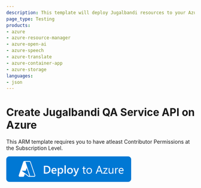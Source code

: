 ```yaml
---
description: This template will deploy Jugalbandi resources to your Azure Subscription.
page_type: Testing
products:
- azure
- azure-resource-manager
- azure-open-ai
- azure-speech
- azure-translate
- azure-container-app
- azure-storage
languages:
- json
---
```

# Create Jugalbandi QA Service API on Azure

This ARM template requires you to have atleast Contributor Permissions at the Subscription Level.

[![Deploy To Azure](https://raw.githubusercontent.com/Azure/azure-quickstart-templates/master/1-CONTRIBUTION-GUIDE/images/deploytoazure.svg?sanitize=true)](https://portal.azure.com/#create/Microsoft.Template/uri/https://raw.githubusercontent.com/ameetkonnur/templates/main/armtemplate.json)
